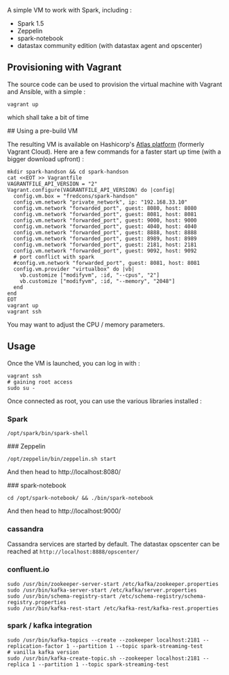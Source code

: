 A simple VM to work with Spark, including : 
- Spark 1.5
- Zeppelin
- spark-notebook
- datastax community edition (with datastax agent and opscenter)

## Provisioning with Vagrant 

The source code can be used to provision the virtual machine with Vagrant and Ansible, with a simple :

```
vagrant up
```

which shall take a bit of time

## Using a pre-build VM

The resulting VM is available on Hashicorp's [Atlas platform](https://atlas.hashicorp.com/fredcons/boxes/spark-handson) (formerly Vagrant Cloud).
Here are a few commands for a faster start up time (with a bigger download upfront) :

```
mkdir spark-handson && cd spark-handson
cat <<EOT >> Vagrantfile
VAGRANTFILE_API_VERSION = "2"
Vagrant.configure(VAGRANTFILE_API_VERSION) do |config|
  config.vm.box = "fredcons/spark-handson"
  config.vm.network "private_network", ip: "192.168.33.10"
  config.vm.network "forwarded_port", guest: 8080, host: 8080
  config.vm.network "forwarded_port", guest: 8081, host: 8081
  config.vm.network "forwarded_port", guest: 9000, host: 9000
  config.vm.network "forwarded_port", guest: 4040, host: 4040
  config.vm.network "forwarded_port", guest: 8888, host: 8888
  config.vm.network "forwarded_port", guest: 8989, host: 8989
  config.vm.network "forwarded_port", guest: 2181, host: 2181
  config.vm.network "forwarded_port", guest: 9092, host: 9092
  # port conflict with spark
  #config.vm.network "forwarded_port", guest: 8081, host: 8081
  config.vm.provider "virtualbox" do |vb|
    vb.customize ["modifyvm", :id, "--cpus", "2"]
    vb.customize ["modifyvm", :id, "--memory", "2048"]
  end
end
EOT
vagrant up
vagrant ssh
```

You may want to adjust the CPU / memory parameters.

## Usage

Once the VM is launched, you can log in with :

```
vagrant ssh
# gaining root access
sudo su -
```

Once connected as root, you can use the various libraries installed :

### Spark

```
/opt/spark/bin/spark-shell
```

### Zeppelin

```
/opt/zeppelin/bin/zeppelin.sh start
```

And then head to http://localhost:8080/

### spark-notebook

```
cd /opt/spark-notebook/ && ./bin/spark-notebook
```

And then head to http://localhost:9000/

### cassandra

Cassandra services are started by default.
The datastax opscenter can be reached at `http://localhost:8888/opscenter/`

### confluent.io

```
sudo /usr/bin/zookeeper-server-start /etc/kafka/zookeeper.properties
sudo /usr/bin/kafka-server-start /etc/kafka/server.properties
sudo /usr/bin/schema-registry-start /etc/schema-registry/schema-registry.properties
sudo /usr/bin/kafka-rest-start /etc/kafka-rest/kafka-rest.properties
```

### spark / kafka integration

```
sudo /usr/bin/kafka-topics --create --zookeeper localhost:2181 --replication-factor 1 --partition 1 --topic spark-streaming-test
# vanilla kafka version
sudo /usr/bin/kafka-create-topic.sh --zookeeper localhost:2181 --replica 1 --partition 1 --topic spark-streaming-test
```
